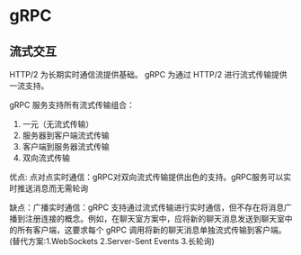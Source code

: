 # gRPC

## 流式交互

HTTP/2 为长期实时通信流提供基础。 gRPC 为通过 HTTP/2 进行流式传输提供一流支持。

gRPC 服务支持所有流式传输组合：

1. 一元（无流式传输）
2. 服务器到客户端流式传输
3. 客户端到服务器流式传输
4. 双向流式传输

优点: 点对点实时通信：gRPC对双向流式传输提供出色的支持。gRPC服务可以实时推送消息而无需轮询

缺点：广播实时通信：gRPC 支持通过流式传输进行实时通信，但不存在将消息广播到注册连接的概念。例如，在聊天室方案中，应将新的聊天消息发送到聊天室中的所有客户端，这要求每个 gRPC 调用将新的聊天消息单独流式传输到客户端。(替代方案:1.WebSockets 2.Server-Sent Events 3.长轮询)